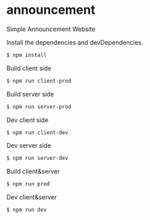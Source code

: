 # announcement
Simple Announcement Website

Install the dependencies and devDependencies.

```sh
$ npm install
```

Build client side

```sh
$ npm run client-prod
```

Build server side

```sh
$ npm run server-prod
```

Dev client side

```sh
$ npm run client-dev
```

Dev server side

```sh
$ npm run server-dev
```

Build client&server

```sh
$ npm run prod
```

Dev client&server

```sh
$ npm run dev
```
